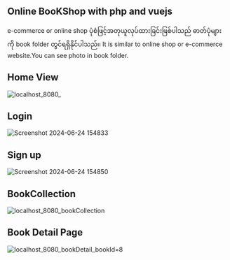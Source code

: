## Online BooKShop with php and vuejs 
 e-commerce or online shop ပုံစံဖြင့်အတုယူလုပ်ထားခြင်းဖြစ်ပါသည် ဓာတ်ပုံများကို book folder တွင်ရရှိနိုင်ပါသည်၊၊ 
 It is similar to online shop or e-commerce website.You can see photo in book folder.

## Home View
![localhost_8080_](https://github.com/htay-htay-thwe/bookshop_one/assets/130959683/8471b4f5-8687-4327-9cc5-69fcaefa3b38)

## Login 
![Screenshot 2024-06-24 154833](https://github.com/htay-htay-thwe/bookshop_one/assets/130959683/61184269-13cd-4dfb-aed7-d82da0ad1002)

## Sign up 
![Screenshot 2024-06-24 154850](https://github.com/htay-htay-thwe/bookshop_one/assets/130959683/4b57812b-5a30-445d-8c46-1312e00fc7f0)

## BookCollection
![localhost_8080_bookCollection](https://github.com/htay-htay-thwe/bookshop_one/assets/130959683/efbb1d81-88e0-4a76-a4a7-85185877db1c)

## Book Detail Page
![localhost_8080_bookDetail_bookId=8](https://github.com/htay-htay-thwe/bookshop_one/assets/130959683/d8de9806-cc0d-469a-a45b-150b26a62497)
